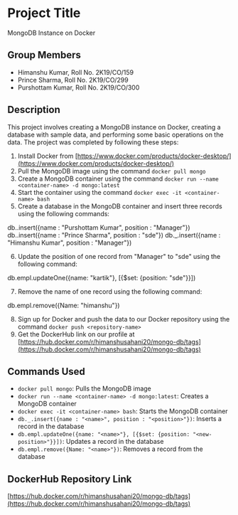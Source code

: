# Project Title

MongoDB Instance on Docker

## Group Members

- Himanshu Kumar, Roll No. 2K19/CO/159
- Prince Sharma, Roll No. 2K19/CO/299
- Purshottam Kumar, Roll No. 2K19/CO/300

## Description

This project involves creating a MongoDB instance on Docker, creating a database with sample data, and performing some basic operations on the data. The project was completed by following these steps:

1. Install Docker from [https://www.docker.com/products/docker-desktop/](https://www.docker.com/products/docker-desktop/)
2. Pull the MongoDB image using the command `docker pull mongo`
3. Create a MongoDB container using the command `docker run --name <container-name> -d mongo:latest`
4. Start the container using the command `docker exec -it <container-name> bash`
5. Create a database in the MongoDB container and insert three records using the following commands:

db..insert({name : "Purshottam Kumar", position : "Manager"})
db..insert({name : "Prince Sharma", position : "sde"})
db._.insert({name : "Himanshu Kumar", position : "Manager"}) 

6. Update the position of one record from "Manager" to "sde" using the following command:

db.empl.updateOne({name: "kartik"}, [{$set: {position: "sde"}}])

7. Remove the name of one record using the following command:

db.empl.remove({Name: "himanshu"})

8. Sign up for Docker and push the data to our Docker repository using the command `docker push <repository-name>`
9. Get the DockerHub link on our profile at [https://hub.docker.com/r/himanshusahani20/mongo-db/tags](https://hub.docker.com/r/himanshusahani20/mongo-db/tags)

## Commands Used

- `docker pull mongo`: Pulls the MongoDB image
- `docker run --name <container-name> -d mongo:latest`: Creates a MongoDB container
- `docker exec -it <container-name> bash`: Starts the MongoDB container
- `db._.insert({name : "<name>", position : "<position>"})`: Inserts a record in the database
- `db.empl.updateOne({name: "<name>"}, [{$set: {position: "<new-position>"}}])`: Updates a record in the database
- `db.empl.remove({Name: "<name>"})`: Removes a record from the database

## DockerHub Repository Link

[https://hub.docker.com/r/himanshusahani20/mongo-db/tags](https://hub.docker.com/r/himanshusahani20/mongo-db/tags)
